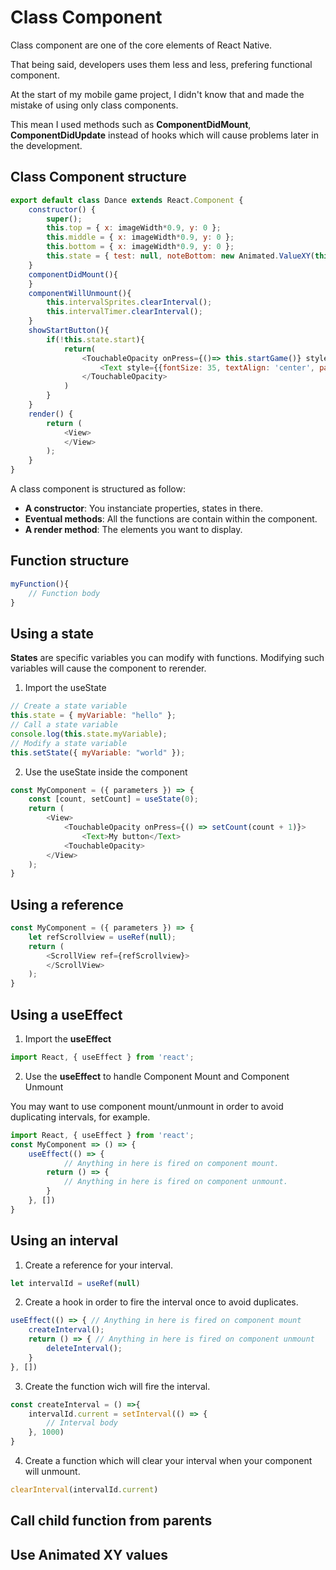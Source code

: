 # Class Component

Class component are one of the core elements of React Native.

That being said, developers uses them less and less, prefering functional component.

At the start of my mobile game project, I didn't know that and made the mistake of using only class components.

This mean I used methods such as **ComponentDidMount**, **ComponentDidUpdate** instead of hooks which will cause problems later in the development.

## Class Component structure

```js
export default class Dance extends React.Component {
    constructor() {
        super();
        this.top = { x: imageWidth*0.9, y: 0 };
        this.middle = { x: imageWidth*0.9, y: 0 };
        this.bottom = { x: imageWidth*0.9, y: 0 };
        this.state = { test: null, noteBottom: new Animated.ValueXY(this.bottom), noteMiddle: new Animated.ValueXY(this.middle), noteTop: new Animated.ValueXY(this.top), timer: 120, timerColor: "white", start: false, score: 0, foxSprite: foxStill, obsidienneSprite: obsidienneStill, musicNotes: null};
    }
    componentDidMount(){
    }
    componentWillUnmount(){
        this.intervalSprites.clearInterval();
        this.intervalTimer.clearInterval();
    }
    showStartButton(){
        if(!this.state.start){
            return(
                <TouchableOpacity onPress={()=> this.startGame()} style={styles.startButton}>
                    <Text style={{fontSize: 35, textAlign: 'center', padding: 10}}>{global.gameText.getText("dance")}</Text>
                </TouchableOpacity>
            )
        }
    }
    render() {
        return (
            <View>
            </View>
        );
    }
}
```

A class component is structured as follow:

* **A constructor**: You instanciate properties, states in there.
* **Eventual methods**: All the functions are contain within the component.
* **A render method**: The elements you want to display.

## Function structure

```js
myFunction(){
    // Function body
}
```

## Using a state

**States** are specific variables you can modify with functions. Modifying such variables will cause the component to rerender.

1. Import the useState

```js
// Create a state variable
this.state = { myVariable: "hello" };
// Call a state variable
console.log(this.state.myVariable);
// Modify a state variable
this.setState({ myVariable: "world" });
```


2. Use the useState inside the component

```js
const MyComponent = ({ parameters }) => {
    const [count, setCount] = useState(0);
	return (
		<View>
            <TouchableOpacity onPress={() => setCount(count + 1)}>
                <Text>My button</Text>
            <TouchableOpacity>
		</View>
	);
}
```

## Using a reference

```js
const MyComponent = ({ parameters }) => {
    let refScrollview = useRef(null);
	return (
		<ScrollView ref={refScrollview}>
		</ScrollView>
	);
}
```

## Using a useEffect

1. Import the **useEffect**

```js
import React, { useEffect } from 'react';

```

2. Use the **useEffect** to handle Component Mount and Component Unmount

You may want to use component mount/unmount in order to avoid duplicating intervals, for example.

```js
import React, { useEffect } from 'react';
const MyComponent => () => {
    useEffect(() => {
            // Anything in here is fired on component mount.
        return () => {
            // Anything in here is fired on component unmount.
        }
    }, [])
}
```

## Using an interval

1. Create a reference for your interval.

```js
let intervalId = useRef(null)
```

2. Create a hook in order to fire the interval once to avoid duplicates.

```js
useEffect(() => { // Anything in here is fired on component mount
    createInterval();
    return () => { // Anything in here is fired on component unmount
        deleteInterval();
    }
}, [])
```

3. Create the function wich will fire the interval.

```js
const createInterval = () =>{
    intervalId.current = setInterval(() => {
        // Interval body
    }, 1000)
}
```

4. Create a function which will clear your interval when your component will unmount.

```js
clearInterval(intervalId.current)
```

## Call child function from parents 
## Use Animated XY values